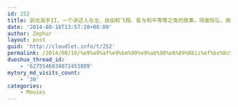 ```yaml
---
id: 252
title: 驯龙高手II，一个讲述人与龙、自由和飞翔、爱与和平等等之类的故事，场面恢弘，画面瑰丽，剧情流畅，看点满满，8.9
date: '2014-08-18T13:57:28+08:00'
author: Zephur
layout: post
guid: 'http://cloudlet.info/t/252'
permalink: /2014/08/18/%e9%a9%af%e9%be%99%e9%ab%98%e6%89%8bii%ef%bc%8c%e4%b8%80%e4%b8%aa%e8%ae%b2%e8%bf%b0%e4%ba%ba%e4%b8%8e%e9%be%99%e3%80%81%e8%87%aa%e7%94%b1%e5%92%8c%e9%a3%9e%e7%bf%94%e3%80%81%e7%88%b1%e4%b8%8e%e5%92%8c/
duoshuo_thread_id:
    - '6275546034072453889'
mytory_md_visits_count:
    - '30'
categories:
    - Movies
---
```


